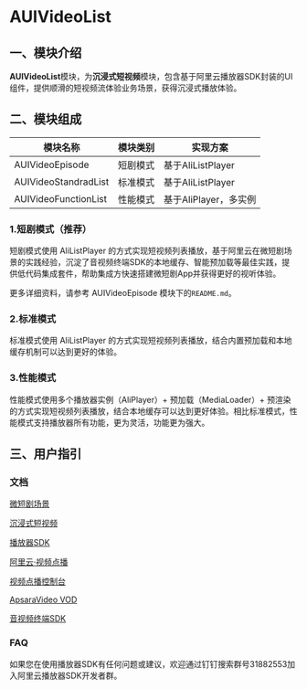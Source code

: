 # **AUIVideoList**

## **一、模块介绍**

**AUIVideoList**模块，为**沉浸式短视频**模块，包含基于阿里云播放器SDK封装的UI组件，提供顺滑的短视频流体验业务场景，获得沉浸式播放体验。

## **二、模块组成**

| 模块名称             | 模块类别 | 实现方案              |
| -------------------- | -------- | --------------------- |
| AUIVideoEpisode      | 短剧模式 | 基于AliListPlayer     |
| AUIVideoStandradList | 标准模式 | 基于AliListPlayer     |
| AUIVideoFunctionList | 性能模式 | 基于AliPlayer，多实例 |

### **1.短剧模式（推荐）**

短剧模式使用 AliListPlayer 的方式实现短视频列表播放，基于阿里云在微短剧场景的实践经验，沉淀了音视频终端SDK的本地缓存、智能预加载等最佳实践，提供低代码集成套件，帮助集成方快速搭建微短剧App并获得更好的视听体验。

更多详细资料，请参考 AUIVideoEpisode 模块下的`README.md`。

### **2.标准模式**

标准模式使用 AliListPlayer 的方式实现短视频列表播放，结合内置预加载和本地缓存机制可以达到更好的体验。

### **3.性能模式**

性能模式使用多个播放器实例（AliPlayer）+ 预加载（MediaLoader）+ 预渲染的方式实现短视频列表播放，结合本地缓存可以达到更好体验。相比标准模式，性能模式支持播放器所有功能，更为灵活，功能更为强大。

## **三、用户指引**

### **文档**

[微短剧场景](https://help.aliyun.com/zh/apsara-video-sdk/developer-reference/micro-drama-scene/)

[沉浸式短视频](https://help.aliyun.com/zh/vod/developer-reference/short-video-list-player)

[播放器SDK](https://help.aliyun.com/zh/vod/developer-reference/apsaravideo-player-sdk/)

[阿里云·视频点播](https://www.aliyun.com/product/vod)

[视频点播控制台](https://vod.console.aliyun.com)

[ApsaraVideo VOD](https://www.alibabacloud.com/zh/product/apsaravideo-for-vod)

[音视频终端SDK](https://help.aliyun.com/product/261167.html)

### **FAQ**

如果您在使用播放器SDK有任何问题或建议，欢迎通过钉钉搜索群号31882553加入阿里云播放器SDK开发者群。